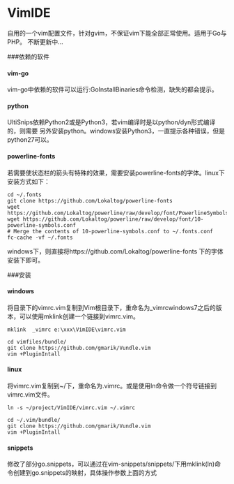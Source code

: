 VimIDE
======

自用的一个vim配置文件，针对gvim，不保证vim下能全部正常使用。适用于Go与PHP。
不断更新中...



###依赖的软件

#### vim-go
vim-go中依赖的软件可以运行:GoInstallBinaries命令检测，缺失的都会提示。

#### python
UltiSnips依赖Python2或是Python3，若vim编译时是以python/dyn形式编译的，则需要
另外安装python。windows安装Python3，一直提示各种错误，但是python27可以。

#### powerline-fonts
若需要使状态栏的箭头有特殊的效果，需要安装powerline-fonts的字体。linux下安装方式如下：

    cd ~/.fonts
    git clone https://github.com/Lokaltog/powerline-fonts
    wget https://github.com/Lokaltog/powerline/raw/develop/font/PowerlineSymbols.otf
    wget https://github.com/Lokaltog/powerline/raw/develop/font/10-powerline-symbols.conf
    # Merge the contents of 10-powerline-symbols.conf to ~/.fonts.conf
    fc-cache -vf ~/.fonts

windows下，则直接将https://github.com/Lokaltog/powerline-fonts 下的字体安装下即可。


###安装


#### windows
将目录下的vimrc.vim复制到Vim根目录下，重命名为_vimrcwindows7之后的版
本，可以使用mklink创建一个链接到vimrc.vim。

    mklink  _vimrc e:\xxx\VimIDE\vimrc.vim

    cd vimfiles/bundle/
    git clone https://github.com/gmarik/Vundle.vim
    vim +PluginIntall


#### linux
将vimrc.vim复制到~/下，重命名为.vimrc。或是使用ln命令做一个符号链接到vimrc.vim文件。

    ln -s ~/project/VimIDE/vimrc.vim ~/.vimrc

    cd ~/.vim/bundle/
    git clone https://github.com/gmarik/Vundle.vim
    vim +PluginIntall

#### snippets
修改了部分go.snippets，可以通过在vim-snippets/snippets/下用mklink(ln)命令创建到go.snippets的映射，具体操作参数上面的方式

